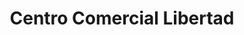 ---
title: "Centro Comercial Libertad"
url: /puerto-la-cruz/centro-comercial-libertad/
shop: Einkaufszentrum
---